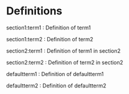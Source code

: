 # Definitions

section1:term1
:   Definition of term1

section1:term2
:   Definition of term2

section2:term1
:   Definition of term1 in section2

section2:term2
:   Definition of term2 in section2

defaultterm1
:   Definition of defaultterm1

defaultterm2
:   Definition of defaultterm2
